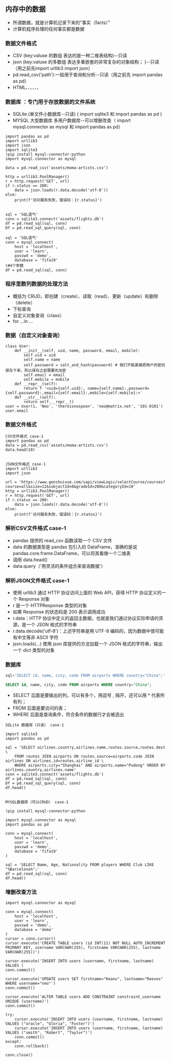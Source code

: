 ## 内存中的数据
* 所谓数据，就是计算机记录下来的“事实（facts）”
* 计算机程序处理的任何事实都是数据

### 数据文件格式
* CSV (key:valuse 的数组 表达的是一种二维表结构)--只读
* json (key:valuse 的多数组 表达多重嵌套的非常复杂的对象结构； )--只读  （用之前先import urllib3  import json）
* pd.read_csv('path'):一般用于查询和分析--只读（用之前先 import pandas as pd）
* HTML、、、、、、 

### 数据库 ：专门用于存放数据的文件系统
* SQLite (单文件小数据库--只读) ( import sqlite3  和 import pandas as pd )
* MYSQL 大型数据库 多用户数据库--可以增删改查（ import mysql.connector as mysql  和  import pandas as pd）

```
import pandas as pd
import urllib3
import json
import sqlite3
!pip install mysql-connector-python
import mysql.connector as mysql

data = pd.read_csv('assets/moma-artists.csv')

http = urllib3.PoolManager()
r = http.request('GET', url)
if r.status == 200: 
    data = json.loads(r.data.decode('utf-8')) 
else: 
    print(f'访问服务失败，错误码：{r.status}')
    
    
sql = 'SQL语气'
conn = sqlite3.connect('assets/flights.db')
df = pd.read_sql(sql, conn)
Df = pd.read_sql_query(sql, conn)

sql = 'SQL语气'
conn = mysql.connect(
    host = 'localhost',
    user = 'learn',
    passwd = 'demo',
    database = 'fifa19'
)#4个参数
df = pd.read_sql(sql, conn)

```
### 程序里数列数据的处理方法
* 概括为 CRUD，即创建（create）、读取（read）、更新（update）和删除（delete）
* 下标查询
* 自定义对象查询（class）
* for ...in ...

### 数据（自定义对象查询）
```
class User:
    def __init__(self, uid, name, password, email, mobile):
        self.uid = uid
        self.name = name
        self.password = salt_and_hash(password) # 我们不能直接把用户的密码保存下来，所以保存之前需要先加密
        self.email = email
        self.mobile = mobile
    def __repr__(self):
        return f '<uid={self.uid}:, name={self.name}:,password={self.password}:,email={self.email}:,mobile={self.mobile}:>'
    def __str__(self):
        return self.__repr__()
user = User(1, 'Neo', 'thereisnospoon', 'neo@matrix.net', '101-0101')
user.email    
```
### 数据文件格式
```
CSV文件格式 case-1
import pandas as pd
data = pd.read_csv('assets/moma-artists.csv')
data.head(10)


JSON文件格式 case-1 
import urllib3
import json

url = 'https://www.genshuixue.com/sapi/viewLogic/selectCourse/courses?course=all&size=12&subjectId=0&gradeId=200&categoryId=10'
http = urllib3.PoolManager()
r = http.request('GET', url)
if r.status == 200: 
    data = json.loads(r.data.decode('utf-8')) 
else: 
    print(f'访问服务失败，错误码：{r.status}')

```
### 解析CSV文件格式 case-1

* pandas 提供的 read_csv 函数读取一个 CSV 文件
* data 的数据类型是 pandas 包引入的 DataFrame，准确的是说 pandas.core.frame.DataFrame，可以将其看做一个二维表
* 调用 data.head()
* data.query（'用灵活的条件组合来查询数据'）



### 解析JSON文件格式 case-1

* 使用 urllib3 通过 HTTP 协议访问上面的 Web API，获得 HTTP 协议定义的一个 Response 对象
*  r 是一个 HTTPResponse 类型的对象
* 如果 Response 的状态码是 200 表示调用成功
* r.data：HTTP 协议中定义的返回主数据，也就是我们通过协议实际申请的资源，是一个 JSON 格式的字符串
* r.data.decode('utf-8')：上述字符串是用 UTF-8 编码的，因为数据中很可能有中文等非 ASCII 字符
* json.loads(...) 使用 json 库提供的方法加载一个 JSON 格式的字符串，输出一个 dict 类型的对象
 
 ### 数据库
 ```SQL 语气
 sql='SELECT id, name, city, code FROM airports WHERE country="China";'
 
 SELECT id, name, city, code FROM airports WHERE country="China";
 ```
* SELECT 后面是要输出的列，可以有多个，用逗号 , 隔开，还可以用 * 代表所有列；
* FROM 后面是要访问的表；
* WHERE 后面是查询条件，符合条件的数据行才会被选出



```
SQLite 数据库（只读） case-1

import sqlite3
import pandas as pd

sql = 'SELECT airlines.country,airlines.name,routes.source,routes.dest \
    FROM routes JOIN airports ON routes.source=airports.code JOIN airlines ON airlines.id=routes.airline_id \
    WHERE airports.city="Shanghai" AND airports.name="Pudong" ORDER BY airlines.country,airlines.name'
conn = sqlite3.connect('assets/flights.db')
df = pd.read_sql(sql, conn)
Df = pd.read_sql_query(sql, conn)
df.head()


MYSQL数据库（可以CRUD） case-1

!pip install mysql-connector-python

import mysql.connector as mysql
import pandas as pd

conn = mysql.connect(
    host = 'localhost',
    user = 'learn',
    passwd = 'demo',
    database = 'fifa19'
)

sql = 'SELECT Name, Age, Nationality FROM players WHERE Club LIKE "%Barcelona%";'
df = pd.read_sql(sql, conn)
df.head()

```
### 增删改查方法
```
import mysql.connector as mysql

conn = mysql.connect(
    host = 'localhost',
    user = 'learn',
    passwd = 'demo',
    database = 'demo'
)
cursor = conn.cursor()
cursor.execute('CREATE TABLE users (id INT(11) NOT NULL AUTO_INCREMENT PRIMARY KEY, username VARCHAR(255), firstname VARCHAR(255), lastname VARCHAR(255))')

```
```
cursor.execute('INSERT INTO users (username, firstname, lastname) VALUES (
conn.commit()               
```
```
cursor.execute('UPDATE users SET firstname="Keanu", lastname="Reeves" WHERE username="neo"')
conn.commit()

```
```
cursor.execute('ALTER TABLE users ADD CONSTRAINT constraint_username UNIQUE (username)')
conn.commit()
```
```
try:
    cursor.execute('INSERT INTO users (username, firstname, lastname) VALUES ("oracle", "Gloria", "Foster")')
    cursor.execute('INSERT INTO users (username, firstname, lastname) VALUES ("smith", "Robert", "Taylor")')
    conn.commit()
except:
    conn.rollback()
```
```
conn.close()
```
